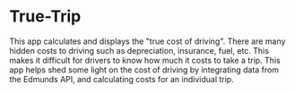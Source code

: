 # True-Trip

This app calculates and displays the "true cost of driving".  There are many hidden costs to driving such as depreciation, insurance, fuel, etc.  This makes it difficult for drivers to know how much it costs to take a trip.  This app helps shed some light on the cost of driving by integrating data from the Edmunds API, and calculating costs for an individual trip.   
